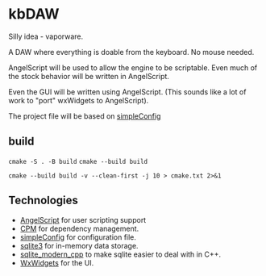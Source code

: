 # kbDAW

Silly idea - vaporware.

A DAW where everything is doable from the keyboard. No mouse needed.

AngelScript will be used to allow the engine to be scriptable. Even
much of the stock behavior will be written in AngelScript.

Even the GUI will be written using AngelScript. (This sounds like a lot of
work to "port" wxWidgets to AngelScript).

The project file will be based on [simpleConfig](https://github.com/mhhollomon/simpleConfig)

## build
`cmake -S . -B build`
`cmake --build build`

`cmake --build build -v --clean-first -j 10 > cmake.txt 2>&1`

## Technologies

- [AngelScript](https://www.angelcode.com/angelscript/) for user scripting support
- [CPM](https://github.com/cpm-cmake/CPM.cmake/) for dependency management.
- [simpleConfig](https://github.com/mhhollomon/simpleConfig) for configuration file.
- [sqlite3](https://sqlite.org) for in-memory data storage.
- [sqlite_modern_cpp](https://github.com/SqliteModernCpp/sqlite_modern_cpp) to make sqlite easier to deal with in C++.
- [WxWidgets](https://wxwidgets.org/) for the UI.
